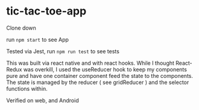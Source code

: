 # tic-tac-toe-app
Clone down 

run `npm start` to see App

Tested via Jest, run `npm run test` to see tests

This was built via react native and with react hooks. While I thought React-Redux was overkill, I used the useReducer hook to keep my components pure and have one container component feed the state to the components. The state is managed by the reducer ( see gridReducer ) and the selector functions within. 

Verified on web, and Android
